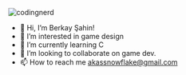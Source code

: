    ![codingnerd](https://user-images.githubusercontent.com/92673021/137637908-f08d2ef8-bbc8-4853-b1e8-e40ab58d0afe.png)
- 👋 Hi, I’m Berkay Şahin!
- 👀 I’m interested in game design
- 🌱 I’m currently learning C
- 💞️ I’m looking to collaborate on game dev.
- 📫 How to reach me akassnowflake@gmail.com

<!---
akaberkay/akaberkay is a ✨ special ✨ repository because its `README.md` (this file) appears on your GitHub profile.
You can click the Preview link to take a look at your changes.
--->
